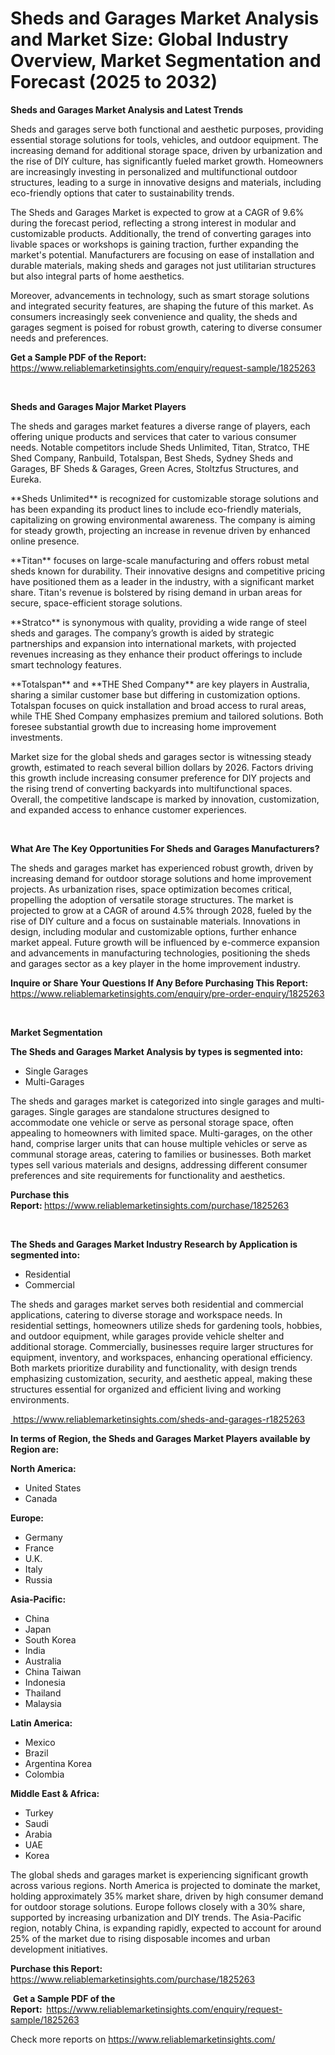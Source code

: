 <p><h1>Sheds and Garages Market Analysis and Market Size: Global Industry Overview, Market Segmentation and Forecast (2025 to 2032)</h1></p><p><strong>Sheds and Garages Market Analysis and Latest Trends</strong></p>
<p><p>Sheds and garages serve both functional and aesthetic purposes, providing essential storage solutions for tools, vehicles, and outdoor equipment. The increasing demand for additional storage space, driven by urbanization and the rise of DIY culture, has significantly fueled market growth. Homeowners are increasingly investing in personalized and multifunctional outdoor structures, leading to a surge in innovative designs and materials, including eco-friendly options that cater to sustainability trends.</p><p>The Sheds and Garages Market is expected to grow at a CAGR of 9.6% during the forecast period, reflecting a strong interest in modular and customizable products. Additionally, the trend of converting garages into livable spaces or workshops is gaining traction, further expanding the market's potential. Manufacturers are focusing on ease of installation and durable materials, making sheds and garages not just utilitarian structures but also integral parts of home aesthetics.</p><p>Moreover, advancements in technology, such as smart storage solutions and integrated security features, are shaping the future of this market. As consumers increasingly seek convenience and quality, the sheds and garages segment is poised for robust growth, catering to diverse consumer needs and preferences.</p></p>
<p><strong>Get a Sample PDF of the Report:&nbsp;</strong> <a href="https://www.reliablemarketinsights.com/enquiry/request-sample/1825263?utm_campaign=2137&utm_medium=2&utm_source=Github&utm_content=ia&utm_term=18022025&utm_id=sheds-and-garages">https://www.reliablemarketinsights.com/enquiry/request-sample/1825263</a></p>
<p>&nbsp;</p>
<p><strong>Sheds and Garages Major Market Players</strong></p>
<p><p>The sheds and garages market features a diverse range of players, each offering unique products and services that cater to various consumer needs. Notable competitors include Sheds Unlimited, Titan, Stratco, THE Shed Company, Ranbuild, Totalspan, Best Sheds, Sydney Sheds and Garages, BF Sheds & Garages, Green Acres, Stoltzfus Structures, and Eureka.</p><p>**Sheds Unlimited** is recognized for customizable storage solutions and has been expanding its product lines to include eco-friendly materials, capitalizing on growing environmental awareness. The company is aiming for steady growth, projecting an increase in revenue driven by enhanced online presence.</p><p>**Titan** focuses on large-scale manufacturing and offers robust metal sheds known for durability. Their innovative designs and competitive pricing have positioned them as a leader in the industry, with a significant market share. Titan's revenue is bolstered by rising demand in urban areas for secure, space-efficient storage solutions.</p><p>**Stratco** is synonymous with quality, providing a wide range of steel sheds and garages. The company’s growth is aided by strategic partnerships and expansion into international markets, with projected revenues increasing as they enhance their product offerings to include smart technology features.</p><p>**Totalspan** and **THE Shed Company** are key players in Australia, sharing a similar customer base but differing in customization options. Totalspan focuses on quick installation and broad access to rural areas, while THE Shed Company emphasizes premium and tailored solutions. Both foresee substantial growth due to increasing home improvement investments.</p><p>Market size for the global sheds and garages sector is witnessing steady growth, estimated to reach several billion dollars by 2026. Factors driving this growth include increasing consumer preference for DIY projects and the rising trend of converting backyards into multifunctional spaces. Overall, the competitive landscape is marked by innovation, customization, and expanded access to enhance customer experiences.</p></p>
<p>&nbsp;</p>
<p><strong>What Are The Key Opportunities For Sheds and Garages Manufacturers?</strong></p>
<p><p>The sheds and garages market has experienced robust growth, driven by increasing demand for outdoor storage solutions and home improvement projects. As urbanization rises, space optimization becomes critical, propelling the adoption of versatile storage structures. The market is projected to grow at a CAGR of around 4.5% through 2028, fueled by the rise of DIY culture and a focus on sustainable materials. Innovations in design, including modular and customizable options, further enhance market appeal. Future growth will be influenced by e-commerce expansion and advancements in manufacturing technologies, positioning the sheds and garages sector as a key player in the home improvement industry.</p></p>
<p><strong>Inquire or Share Your Questions If Any Before Purchasing This Report:</strong> <a href="https://www.reliablemarketinsights.com/enquiry/pre-order-enquiry/1825263?utm_campaign=2137&utm_medium=2&utm_source=Github&utm_content=ia&utm_term=18022025&utm_id=sheds-and-garages">https://www.reliablemarketinsights.com/enquiry/pre-order-enquiry/1825263</a></p>
<p>&nbsp;</p>
<p><strong>Market Segmentation</strong></p>
<p><strong>The Sheds and Garages Market Analysis by types is segmented into:</strong></p>
<p><ul><li>Single Garages</li><li>Multi-Garages</li></ul></p>
<p><p>The sheds and garages market is categorized into single garages and multi-garages. Single garages are standalone structures designed to accommodate one vehicle or serve as personal storage space, often appealing to homeowners with limited space. Multi-garages, on the other hand, comprise larger units that can house multiple vehicles or serve as communal storage areas, catering to families or businesses. Both market types sell various materials and designs, addressing different consumer preferences and site requirements for functionality and aesthetics.</p></p>
<p><strong>Purchase this Report:&nbsp;</strong><a href="https://www.reliablemarketinsights.com/purchase/1825263?utm_campaign=2137&utm_medium=2&utm_source=Github&utm_content=ia&utm_term=18022025&utm_id=sheds-and-garages">https://www.reliablemarketinsights.com/purchase/1825263</a></p>
<p>&nbsp;</p>
<p><strong>The Sheds and Garages Market Industry Research by Application is segmented into:</strong></p>
<p><ul><li>Residential</li><li>Commercial</li></ul></p>
<p><p>The sheds and garages market serves both residential and commercial applications, catering to diverse storage and workspace needs. In residential settings, homeowners utilize sheds for gardening tools, hobbies, and outdoor equipment, while garages provide vehicle shelter and additional storage. Commercially, businesses require larger structures for equipment, inventory, and workspaces, enhancing operational efficiency. Both markets prioritize durability and functionality, with design trends emphasizing customization, security, and aesthetic appeal, making these structures essential for organized and efficient living and working environments.</p></p>
<p><a href="https://www.reliablemarketinsights.com/sheds-and-garages-r1825263?utm_campaign=2137&utm_medium=2&utm_source=Github&utm_content=ia&utm_term=18022025&utm_id=sheds-and-garages">&nbsp;https://www.reliablemarketinsights.com/sheds-and-garages-r1825263</a></p>
<p><strong>In terms of Region, the Sheds and Garages Market Players available by Region are:</strong></p>
<p>
    <p> <strong> North America: </strong>
        <ul>
            <li>United States</li>
            <li>Canada</li>
        </ul>
        </p> 
    <p> <strong> Europe: </strong>
        <ul>
            <li>Germany</li>
            <li>France</li>
            <li>U.K.</li>
            <li>Italy</li>
            <li>Russia</li>
        </ul>
        </p> 
    <p> <strong> Asia-Pacific: </strong>
        <ul>
            <li>China</li>
            <li>Japan</li>
            <li>South Korea</li>
            <li>India</li>
            <li>Australia</li>
            <li>China Taiwan</li>
            <li>Indonesia</li>
            <li>Thailand</li>
            <li>Malaysia</li>
        </ul>
        </p> 
    <p> <strong> Latin America: </strong>
        <ul>
            <li>Mexico</li>
            <li>Brazil</li>
            <li>Argentina Korea</li>
            <li>Colombia</li>
        </ul>
        </p> 
    <p> <strong> Middle East & Africa: </strong>
        <ul>
            <li>Turkey</li>
            <li>Saudi</li>
            <li>Arabia</li>
            <li>UAE</li>
            <li>Korea</li>
        </ul>
    </p>
    </p>
<p><p>The global sheds and garages market is experiencing significant growth across various regions. North America is projected to dominate the market, holding approximately 35% market share, driven by high consumer demand for outdoor storage solutions. Europe follows closely with a 30% share, supported by increasing urbanization and DIY trends. The Asia-Pacific region, notably China, is expanding rapidly, expected to account for around 25% of the market due to rising disposable incomes and urban development initiatives.</p></p>
<p><strong>Purchase this Report: </strong><a href="https://www.reliablemarketinsights.com/purchase/1825263?utm_campaign=2137&utm_medium=2&utm_source=Github&utm_content=ia&utm_term=18022025&utm_id=sheds-and-garages">https://www.reliablemarketinsights.com/purchase/1825263</a></p>
<p>&nbsp;<strong>Get a Sample PDF of the Report:&nbsp;&nbsp;</strong><a href="https://www.reliablemarketinsights.com/enquiry/request-sample/1825263?utm_campaign=2137&utm_medium=2&utm_source=Github&utm_content=ia&utm_term=18022025&utm_id=sheds-and-garages">https://www.reliablemarketinsights.com/enquiry/request-sample/1825263</a></p>
<p><strong></strong></p>
<p>Check more reports on <a href="https://www.reliablemarketinsights.com/?utm_campaign=2137&utm_medium=2&utm_source=Github&utm_content=ia&utm_term=18022025&utm_id=sheds-and-garages">https://www.reliablemarketinsights.com/</a></p>